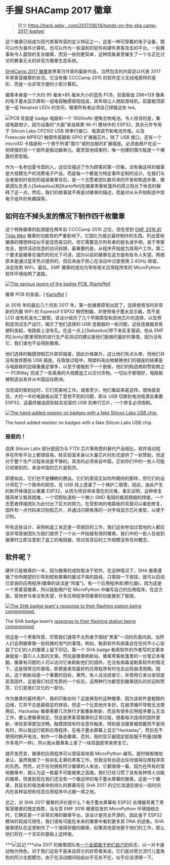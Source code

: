 # 手握 SHACamp 2017 徽章

> 原文:[https://hack aday . com/2017/08/14/hands-on-the-sha camp-2017-badge/](https://hackaday.com/2017/08/14/hands-on-with-the-shacamp-2017-badge/)

这个徽章已经成为现代黑客阵营的定义特征之一，这是一种可穿戴的电子设备，既可以作为事件计算机，也可以作为一些温和的软件和硬件黑客攻击的平台。一些赛事有令人震惊的复杂徽章，而另一些则更简单，这种现象甚至催生了一个与正在讨论的赛事无关的非官方徽章生态系统。

[SHACamp 2017 徽章](https://wiki.sha2017.org/w/Projects:Badge)是黑客日作家的最新作品，当然包含的内容足以代表 2017 年黑客营徽章的状况。它没有像 CCCCamp 2015 的软件定义无线电那样的星形，而是一台非常方便的小型计算机。

徽章本身是一个大约 95 毫米×85 毫米大小的蓝色 PCB，前面板由 296×128 像素的电子墨水显示屏和一组电容触摸按钮组成，其布局让人想起游戏机。前面板顶部是一组 Neopixel LEDs 的空间，徽章所有者必须自己焊接这些 led。

![](../Images/fa47be71d7fca2c407973cb97c6853da.png)PCB 背面是 badge 电路和一个 1000mAh 锂聚合物电池。令人惊讶的是，集成电路很少，因为设备的“大脑”来自邮票 Wi-Fi 模块中的 ESP32。其余元件专用于 Silicon Labs CP2102 USB 转串行接口、电源调节和电池充电，以及 Freescale MPR121 触摸传感器和 GPIO 扩展器芯片。除了 USB 接口，还有一个 microSD 卡插座和一个用于所谓“围巾”或附加板的扩展插座。必须由用户在这一侧焊接的另一个部件是振动器单元。截至营地结束时，唯一创建的围巾板是一个裸露的原型板。

作为一名参加夏令营的人，这仅仅描述了作为顾客的第一印象。没有像这样的徽章是大规模生产的消费电子产品，而是每一个都是为特定事件定制的设计。在我们与会者报到时收到的组装徽章背后，是一个志愿者团队数月来的开发和制造步骤，徽章团队负责人[Sebastius]和[Kartoffel]在徽章黑客帐篷外的荷兰阳光下休息时解释了这一点。然后，我们的故事就不再是对徽章的描述，而是对从头开始制造中型电子组件的有趣探索。

## 如何在不掉头发的情况下制作四千枚徽章

这个特殊徽章的起源是在两年前 CCCCamp 2015 之后，但在受到 [EMF 2016 的 Tilda Mkπ](https://hackaday.com/2016/08/09/tilda-mkπ-the-emf-camp-2016-badge/) 徽章的功能性的严重影响下，它固化为接近最终制作的东西。列出营地徽章的理想特征似乎是显而易见的，但它需要显示所有者的姓名或手柄，易于黑客攻击，提供活动信息的访问权限，最重要的是，从程序开始就为其用户工作。第二个要求是徽章在强烈的阳光下可读，因为以前的徽章在这方面有些令人失望。网络原本是通过蓝牙热点提供的，但后来由于担心在活动中过度使用 2.4GHz 频谱，决定改用 WiFi。最后，EMF 徽章的成功为带有相关应用程序库的 MicroPython 软件环境指明了道路。

[![The various layers of the badge PCB. [Kartoffel]](../Images/f440edded1c3f4b4048cd81b851fce8a.png)](https://hackaday.com/wp-content/uploads/2017/08/sha-badge-schema.png) 

徽章 PCB 的各层。[ [Kartoffel](https://files.sha2017.org/d/ce90c4433d/files/?p=/badge/6%20badge%20schema.png) ]

从 2016 年的最后几个月到 2017 年，第一批徽章原型出现了。选择使用当时非常新的内置 WiFi 的 Espressif ESP32 微控制器，并使用电子墨水显示器，而不是 LCD 或有机发光二极管。该设计经历了几个早期原型和其他芯片的选择，以及预制造测试生产运行，揭示了他们选择的 USB 连接器的一些问题，这些连接器具有塑料突起，电路板上没有孔。在这一点上[Sebastius]停下来反复强调，他从 EMF 的[Jonty]那里得到的进行生产前测试的建议是他们能做的最好的事情，因为没有它，我们谁也不会得到徽章。

他们选择的触摸控制芯片即将报废，因此价格飙升，这让他们有点头疼，但他们并没有放弃那些 USB 插座。在取放过程中，用塑料突出物替换他们的插座的结果是与电路板的边缘重叠足够多，以至于接触到下一个嵌板，他们的制造商和赞助商之一 PCBWay 完成了一些英勇的大规模返工以交付货物。一切似乎都很好，电路板被制造出来并从中国运往欧洲。

当完成的板到达时，它们完美地工作。或者至少，他们看起来是这样。很快就发现，大约一半的电路板出现了意想不到的问题，即从 USB 切换到电池电源会重置 ESP32。这最终被追踪到硅实验室的 USB 到串行芯片，一个修复必须炮制。

[![The hand-added resistor on badges with a fake Silicon Labs USB chip.](../Images/405156fc1d2fa81b284a80ac5939186d.png)](https://hackaday.com/wp-content/uploads/2017/08/shacamp-badge-rework.jpg)

The hand-added resistor on badges with a fake Silicon Labs USB chip.

### 是假的！

选择 Silicon Labs 部分是因为与 FTDI 芯片等熟悉的替代产品相比，软件驱动程序在所有平台上都很容易。硅实验室本身以大量芯片的形式提供了一些赞助，但这对于整个生产过程来说是不够的。其余的必须来自中国，正如你们中的一些人可能已经猜到的，来自中国的芯片是假货。

即便如此，它们也不是糟糕的赝品，它们的表现正如你所期待的那样，但它们的设计师犯了一个致命的疏忽，在 USB 线上遗漏了一个保护二极管。因此，由此产生的断开峰值足以重置 ESP32，从而为项目带来潜在的灾难。事实证明，这种修复既简单又极其困难，一个切割轨道和一个微小 SMD 电阻的极其精细的焊接，一个志愿者焊接团队为此付出了巨大的努力。在受影响的电路板的背面可以看到修复，固件有一点代码来识别假芯片，并通过闪屏角落的一对字母显示芯片类型，以便于识别。

所有这些设计、采购和返工肯定是一项艰巨的工作，我们这些参加过营地的人都应该非常感谢团队为我们提供了一个从一开始就有效的徽章。我们中的一些人在收到徽章时立即注意到了返工的电阻器，但对其背后的工作规模没有任何概念。

## 软件呢？

硬件只是徽章的一半，因为徽章的成败取决于软件。在这种情况下，SHA 徽章遵循了你所期望的引导到昵称屏幕的屡试不爽的路线，只需按一下按钮，就可以启动已安装的应用程序(徽章的说法是“鸡蛋”)。有一个应用程序库(孵化器)，因为这是一个黑客营徽章，所以鼓励用户在 MicroPython 中编写自己的应用程序。在这方面，营地参与者没有失望，许多应用程序将徽章的功能推到了极限。

[![The SHA badge team's response to their flashing station being compromised.](../Images/5dc608f3aeabdbab990009652b34bb81.png)](https://hackaday.com/wp-content/uploads/2017/08/shacamp-badge-pwnd.jpg)

The SHA badge team’s [response to their flashing station being compromised](https://twitter.com/SHA2017Badge/status/894245126054313985).

但这是一个黑客阵营，尽管我们通常不太热衷于围绕“黑客”一词的负面内涵，当然人们会用徽章做一些轻微的淘气的事情。例如，勒索软件和病毒会在任何不小心安装了它们的人的徽章上留下印记。第一个 SHA badge 勒索软件的作者写的文章本身就是一篇引人入胜的文章。然后是徽章刷新站，徽章黑客帐篷里的一台笔记本电脑，徽章有问题的人可以访问它来刷新他们的固件。在没有病毒或勒索软件的情况下，这是很常见的事情，即使是表现最好的应用程序有时也会出现崩溃周期。因此，这个刷新站是一个重要的目标，果然，有人设法损害它，并使用它来分发轻度恶意固件。这是我们社区性质的一个标志，这两种行为都受到徽章团队的欢迎和赞赏，它们是我们文化的一部分。

作为徽章的最终用户，我的印象如何？这是典型的这种徽章，因为该软件是粗糙的边缘，它并不总是最稳定的体验，但这一个比其他许多好。在崩溃循环导致无法使用后，Hackaday 徽章需要几次旅行才能重新刷新，而且有很多应用程序要么无法工作，要么使徽章锁定。但这是黑客营徽章的正常过程，随着每次连续的固件更新，体验变得更加流畅。触摸按钮有时会意外触发，特别是当徽章被佩戴而不是持有时，所以我运行昵称应用程序，在电子墨水屏幕上显示“Hackaday”，然后在不使用时断开电池，制作一个静态徽章。否则，我的显示器固定胶屈服于热量(就像许多用户一样)，所以我从徽章条上拿了一块双面胶带来修复它。

就开发而言，徽章的应用程序可以很容易地用 MicroPython 编写。是时候惭愧地承认，虽然我做了一些杂乱无章的黑客工作，但我没有创造出任何值得应用程序库的东西。然而，对于任何拥有阿沙徽章的人来说，它都值得一看，因为在所有的营地徽章中，我认为这一枚最不可能被束之高阁。我们已经习惯了具有各种惊人功能的徽章，但直到现在我们还没有一个像这样的电子墨水屏幕的徽章。这是一个徽章，其延长的电池寿命和持久的屏幕将在 SHA 2017 的记忆消退后很长一段时间内在各种监控和信息应用程序中占据一席之地。

总之，对 SHA 2017 徽章的评价是什么？电子墨水屏幕和 ESP32 处理器背离了黑客营徽章的既定趋势，当与受 EMF 2016 徽章启发的 MicroPython 环境相结合时，它确实是一个非常实用的徽章平台。该设计是完全开源的，因此鉴于 ESP32 模块的现成可用性，我们很有可能在未来的徽章中看到更多其 DNA 的迹象。SHA 徽章团队在这里制作了一个值得骄傲的徽章，如果其他营地基于他们的工作，那么他们将在一个坚实的基础上这样做。

***![](../Images/2447caa52474372e71d90d688909f9ed.png)后记:***sha 2017 的徽章团队有[一个全部属于他们自己的](https://wiki.sha2017.org/w/File:Badgebar_banner.png)标志，以一对卡通动物为特色。对于我们这些不是来自荷兰的好奇者来说，它们是对荷兰流行儿童角色的阿沙主题模仿。由于在活动期间贴纸似乎无处不在，似乎应该清理一下。